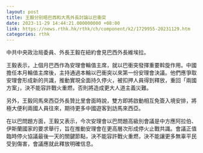 ```yaml
---
layout: post
title: 王毅分別晤巴西和大馬外長討論以巴衝突
date: 2023-11-29 14:44:21.000000000 +08:00
link: https://news.rthk.hk/rthk/ch/component/k2/1729955-20231129.htm
categories: rthk
---
```


中共中央政治局委員、外長王毅在紐約會見巴西外長維埃拉。 

王毅表示，上個月巴西作為安理會輪值主席，就以巴衝突發揮重要斡旋作用。中國擔任本月輪值主席後，主持通過本輪以巴衝突以來第一份安理會決議。他們應爭取安理會形成新的共識，推動實現全面持久停火，被扣押人員得到釋放，重回「兩國方案」，決不能容許戰火重燃，否則將造成更大人道主義災難。 

另外，王毅同馬來西亞外長贊比里會面時說，雙方即將啟動相互免簽入境安排，將極大便利兩國人員往來，期待更多中國遊客到訪馬來西亞。 

在以巴問題方面，王毅又表示，今次安理會以巴問題高級別會議是中方應阿拉伯、伊斯蘭國家的要求舉行，旨在推動安理會在更高層次形成停火止戰共識。會議正值臨時停火協議最後一天的關鍵節點，決不能容許戰火重燃，決不能讓更多無辜平民受到傷害，會議應就此釋放明確信息。
